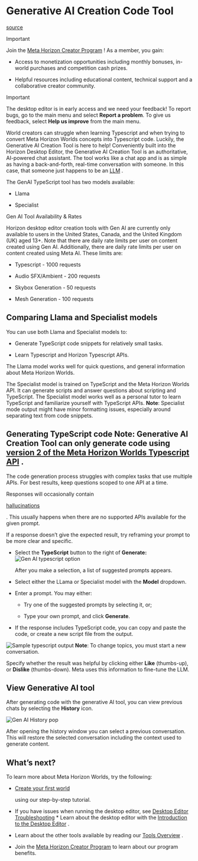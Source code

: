 # Generative AI Creation Code Tool

[source](https://developers.meta.com/horizon-worlds/learn/documentation/desktop-editor/generative-ai-creation-tools/generative-ai-creation-code-tool)

Important

Join the [Meta Horizon Creator Program](https://developers.meta.com/horizon-worlds/programs) ! As a member, you gain:

*   Access to monetization opportunities including monthly bonuses, in-world purchases and competition cash prizes.

*   Helpful resources including educational content, technical support and a collaborative creator community.

Important

The desktop editor is in early access and we need your feedback! To report bugs, go to the main menu and select **Report a problem**. To give us feedback, select **Help us improve** from the main menu.

World creators can struggle when learning Typescript and when trying to convert Meta Horizon Worlds concepts into Typescript code. Luckily, the Generative AI Creation Tool is here to help! Conveniently built into the Horizon Desktop Editor, the Generative AI Creation Tool is an authoritative, AI-powered chat assistant. The tool works like a chat app and is as simple as having a back-and-forth, real-time conversation with someone. In this case, that someone just happens to be an [LLM](https://en.wikipedia.org/wiki/Large_language_model) .

The GenAI TypeScript tool has two models available:

*   Llama

*   Specialist

Gen AI Tool Availability & Rates

Horizon desktop editor creation tools with Gen AI are currently only available to users in the United States, Canada, and the United Kingdom (UK) aged 13+. Note that there are daily rate limits per user on content created using Gen AI. Additionally, there are daily rate limits per user on content created using Meta AI. These limits are:

*   Typescript - 1000 requests

*   Audio SFX/Ambient - 200 requests

*   Skybox Generation - 50 requests

*   Mesh Generation - 100 requests

## Comparing Llama and Specialist models

You can use both Llama and Specialist models to:

*   Generate TypeScript code snippets for relatively small tasks.

*   Learn Typescript and Horizon Typescript APIs.

The Llama model works well for quick questions, and general information about Meta Horizon Worlds.

The Specialist model is trained on TypeScript and the Meta Horizon Worlds API. It can generate scripts and answer questions about scripting and TypeScript. The Specialist model works well as a personal tutor to learn TypeScript and familiarize yourself with TypeScript APIs. **Note**: Specialist mode output might have minor formatting issues, especially around separating text from code snippets.

## Generating TypeScript code **Note**: Generative AI Creation Tool can only generate code using [version 2 of the Meta Horizon Worlds Typescript API](/horizon-worlds/learn/documentation/typescript/api-references-and-examples/horizon-typescript-v2-changes) .

The code generation process struggles with complex tasks that use multiple APIs. For best results, keep questions scoped to one API at a time.

Responses will occasionally contain 

[hallucinations](https://en.wikipedia.org/wiki/Hallucination_(artificial_intelligence))

. This usually happens when there are no supported APIs available for the given prompt.

If a response doesn’t give the expected result, try reframing your prompt to be more clear and specific.

*   Select the **TypeScript** button to the right of **Generate:**![Gen AI typescript option](https://scontent.flba1-1.fna.fbcdn.net/v/t39.2365-6/462003122_559683906569565_222587818335058641_n.png?_nc_cat=103&ccb=1-7&_nc_sid=e280be&_nc_ohc=UMTeKPCzulMQ7kNvwEjkFlK&_nc_oc=AdnZcRiCSalrVI31m7OFbQcAXNY0Sp1uJcxxmm39H6SR-blf14weWT9yMhnx3JPUlUw&_nc_zt=14&_nc_ht=scontent.flba1-1.fna&_nc_gid=Mnk6bIth-83oNwlxqAXiHA&oh=00_AfRXbCuOmOLvZW9mOwlHTXe2RcBZKyfq-UTB7idxbbNtyQ&oe=689B9C1E)
    
    After you make a selection, a list of suggested prompts appears.
    

*   Select either the LLama or Specialist model with the **Model** dropdown.
    

*   Enter a prompt. You may either:
    
    *   Try one of the suggested prompts by selecting it, or;
    
    *   Type your own prompt, and click **Generate**.

*   If the response includes TypeScript code, you can copy and paste the code, or create a new script file from the output.

![Sample typescript output](https://scontent.flba1-1.fna.fbcdn.net/v/t39.2365-6/462094240_559683913236231_6101813428505638342_n.png?_nc_cat=111&ccb=1-7&_nc_sid=e280be&_nc_ohc=EEDm94-Da5gQ7kNvwGD933b&_nc_oc=AdmxZAwSb6-RBYL6pgS1EaDzQx9oeVuTL9wtHa1iKjsFXVXta0NJFpn8ic7MCrHqg5I&_nc_zt=14&_nc_ht=scontent.flba1-1.fna&_nc_gid=Mnk6bIth-83oNwlxqAXiHA&oh=00_AfQTQUNlclBrXTstoTShs7dXrqP-4Szg-vf2xm_1WD0WrA&oe=689B994C) **Note**: To change topics, you must start a new conversation.

Specify whether the result was helpful by clicking either **Like** (thumbs-up), or **Dislike** (thumbs-down). Meta uses this information to fine-tune the LLM.

## View Generative AI tool

After generating code with the generative AI tool, you can view previous chats by selecting the **History** icon.

![Gen AI History pop](https://scontent.flba1-1.fna.fbcdn.net/v/t39.2365-6/475752490_643175434887078_4424716622310894767_n.png?_nc_cat=105&ccb=1-7&_nc_sid=e280be&_nc_ohc=rVU2k-ikIg0Q7kNvwHtc2Ui&_nc_oc=AdkwMnXyT-Gzr-W86aRawVuQaiBpC6-2aiy-ZbWd7S_Bl5CvQMvp-42gp4yFcweUjD8&_nc_zt=14&_nc_ht=scontent.flba1-1.fna&_nc_gid=Mnk6bIth-83oNwlxqAXiHA&oh=00_AfQRgrDk166A1vmMtXBdtZsiBmXG34ZP9fDGj4eLEEYcvQ&oe=689B9EA1)

After opening the history window you can select a previous conversation. This will restore the selected conversation including the context used to generate content.

## What’s next?

To learn more about Meta Horizon Worlds, try the following:

*   [Create your first world](/horizon-worlds/learn/documentation/get-started/create-your-first-world/)
    
     using our step-by-step tutorial.

*   If you have issues when running the desktop editor, see [Desktop Editor Troubleshooting](/horizon-worlds/learn/documentation/desktop-editor/help-and-reference/troubleshooting/) *   Learn about the desktop editor with the [Introduction to the Desktop Editor](/horizon-worlds/learn/documentation/desktop-editor/getting-started/introduction-to-desktop-editor/) .

*   Learn about the other tools available by reading our [Tools Overview](/horizon-worlds/learn/documentation/get-started/tools-overview/) .

*   Join the [Meta Horizon Creator Program](https://developers.meta.com/horizon-worlds/programs/) to learn about our program benefits.

 

 

 

 

 

 

 

 

 

 

 

 

 

 

 

 

 

 

 

 

 

 

 

 

 

 

 

 

 

 

 

 

 

 

 

 

 

 

 

 

 

 

 

 

 

 

 

 